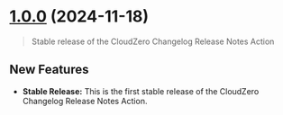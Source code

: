# [1.0.0](https://github.com/Cloudzero/cloudzero-changelog-release-notes/compare/0.0.1...1.0.0) (2024-11-18)

> Stable release of the CloudZero Changelog Release Notes Action

## New Features

* **Stable Release:** This is the first stable release of the CloudZero Changelog Release Notes Action.
